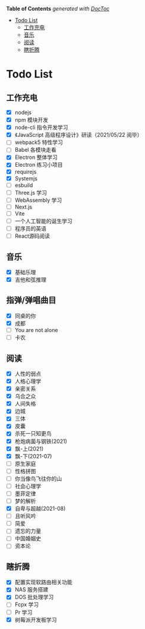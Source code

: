 <!-- START doctoc generated TOC please keep comment here to allow auto update -->
<!-- DON'T EDIT THIS SECTION, INSTEAD RE-RUN doctoc TO UPDATE -->

**Table of Contents** _generated with [DocToc](https://github.com/thlorenz/doctoc)_

- [Todo List](#todo-list)
  - [工作充电](#工作充电)
  - [音乐](#音乐)
  - [阅读](#阅读)
  - [瞎折腾](#瞎折腾)

<!-- END doctoc generated TOC please keep comment here to allow auto update -->

# Todo List

## 工作充电

- [x] nodejs
- [x] npm 模块开发
- [x] node-cli 指令开发学习
- [x] 《JavaScript 高级程序设计》研读（2021/05/22 阅毕）
- [ ] webpack5 特性学习
- [ ] Babel 各模块走看
- [x] Electron 整体学习
- [x] Electron 练习小项目
- [x] requirejs
- [x] Systemjs
- [ ] esbuild
- [ ] Three.js 学习
- [ ] WebAssembly 学习
- [ ] Next.js
- [ ] Vite
- [ ] 一个人工智能的诞生学习
- [ ] 程序员的英语
- [ ] React源码阅读

## 音乐

- [x] 基础乐理
- [x] 吉他和弦推理

## 指弹/弹唱曲目

- [x] 同桌的你
- [x] 成都
- [ ] You are not alone
- [ ] 卡农

## 阅读

- [x] 人性的弱点
- [x] 人格心理学
- [x] 亲密关系
- [x] 乌合之众
- [x] 人间失格
- [x] 边城
- [x] 三体
- [x] 皮囊
- [x] 杀死一只知更鸟
- [x] 枪炮病菌与钢铁(2021)
- [x] 飘-上(2021)
- [x] 飘-下(2021-07)
- [ ] 原生家庭
- [ ] 性格拼图
- [ ] 你当像鸟飞往你的山
- [ ] 社会心理学
- [ ] 墨菲定律
- [ ] 梦的解析
- [x] 自卑与超越(2021-08)
- [ ] 且听风吟
- [ ] 简爱
- [ ] 遗忘的力量
- [ ] 中国婚姻史
- [ ] 资本论

## 瞎折腾

- [x] 配置实现软路由相关功能
- [x] NAS 服务搭建
- [x] DOS 批处理学习
- [ ] Fcpx 学习
- [ ] Pr 学习
- [x] 树莓派开发板学习
